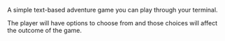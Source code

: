 A simple text-based adventure game you can play through your terminal.

The player will have options to choose from and those choices will affect the outcome of the game.

